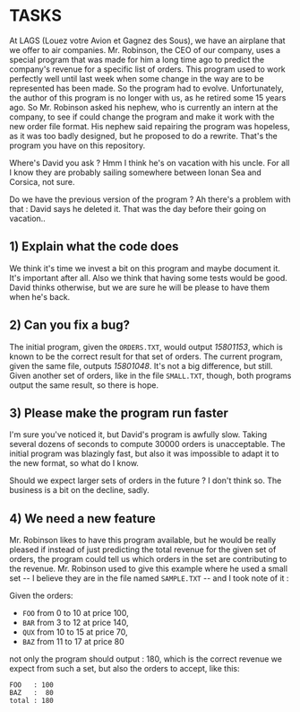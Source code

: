 # TASKS

At LAGS (Louez votre Avion et Gagnez des Sous), we have an airplane that we offer to air companies. 
Mr. Robinson, the CEO of our company, uses a special program that was made for him a long time ago to predict the company's revenue for a specific list of orders.
This program used to work perfectly well until last week when some change in the way are to be represented has been made. So the program had to evolve.
Unfortunately, the author of this program is no longer with us, as he retired some 15 years ago.
So Mr. Robinson asked his nephew, who is currently an intern at the company, to see if could change the program and make it work with the new order file format.
His nephew said repairing the program was hopeless, as it was too badly designed, but he proposed to do a rewrite. 
That's the program you have on this repository.

Where's David you ask ? Hmm I think he's on vacation with his uncle. For all I know they are probably sailing somewhere between Ionan Sea and Corsica, not sure.

Do we have the previous version of the program ? Ah there's a problem with that : David says he deleted it. That was the day before their going on vacation..

## 1) Explain what the code does

We think it's time we invest a bit on this program and maybe document it. It's important after all. Also we think that having some tests would be good. David thinks otherwise, but we are sure he will be please to have them when he's back.

## 2) Can you fix a bug?
The initial program, given the `ORDERS.TXT`, would output _15801153_, which is known to be the correct result for that set of orders.
The current program, given the same file, outputs _15801048_. It's not a big difference, but still.
Given another set of orders, like in the file `SMALL.TXT`, though, both programs output the same result, so there is hope.

## 3) Please make the program run faster

I'm sure you've noticed it, but David's program is awfully slow. Taking several dozens of seconds to compute 30000 orders is unacceptable. The initial program was blazingly fast, but also it was impossible to adapt it  to the new format, so what do I know.

Should we expect larger sets of orders in the future ? I don't think so. The business is a bit on the decline, sadly. 

## 4) We need a new feature

Mr. Robinson likes to have this program available, but he would be really pleased if instead of just predicting the total revenue for the given set of orders, the program could tell us which orders in the set are contributing to the revenue. Mr. Robinson used to give this example where he used a small set -- I believe they are in the file named `SAMPLE.TXT` -- and I took note of it :

Given the orders:
- `FOO` from 0 to 10 at price 100, 
- `BAR` from 3 to 12 at price 140,
- `QUX` from 10 to 15 at price 70,
- `BAZ` from 11 to 17 at price 80

not only the program should output : 180, which is the correct revenue we expect from such a set, but also the orders to accept, like this:

```
FOO   : 100
BAZ   :  80
total : 180
```
 

